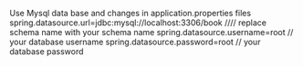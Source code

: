 Use Mysql data base and changes in application.properties files 
spring.datasource.url=jdbc:mysql://localhost:3306/book       ////  replace schema name with your schema name
spring.datasource.username=root                              //  your database username
spring.datasource.password=root                              // your database password
